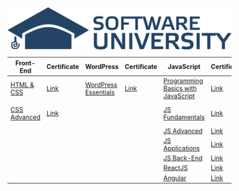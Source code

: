<div>
    <img src="logo.png" width="900px"</img> 
</div>

<table>
    <thead>
        <tr>
            <th>Front-End</th>
            <th>Certificate</th>
            <th>WordPress</th>
            <th>Certificate</th>
            <th>JavaScript</th>
            <th>Certificate</th>
            <th>Quality assurance</th>
            <th>Certificate</th>
        </tr>
    </thead>
    <tbody>
        <tr>
            <td><a href="https://softuni.bg/trainings/2375/html-and-css-may-2019">HTML & CSS</a></td>
            <td><a href="https://softuni.bg/certificates/details/69349/285d32d3">Link</a></td>
            <td><a href="https://softuni.bg/trainings/2467/wordpress-essentials-august-2019">WordPress Essentials</a></td>
            <td><a href="https://softuni.bg/certificates/details/70798/e94e64f4">Link</a></td>
            <td><a href="https://softuni.bg/trainings/2904/programming-basics-with-javascript-april-2020">Programming Basics with JavaScript</a></td>
            <td><a href="https://softuni.bg/certificates/details/82235/b1fe98ed">Link</a></td>
            <td><a href="https://softuni.bg/trainings/4302/qa-basics-september-2023">QA Basics</a></td>
            <td><a href="https://softuni.bg/certificates/details/189615/38a87a64">Link</a></td>
        </tr>
        <tr>
            <td><a href="https://softuni.bg/trainings/2543/css-advanced-november-2019">CSS Advanced</a></td>
            <td><a href="https://softuni.bg/certificates/details/75151/0669d5c8">Link</a></td>
            <td></td>
            <td></td>
            <td><a href="https://softuni.bg/trainings/3133/js-fundamentals-september-2020">JS Fundamentals</a></td>
            <td><a href="https://softuni.bg/certificates/details/94477/1dca9c93">Link</a></td>
            <td><a href="https://softuni.bg/trainings/4022/qa-automation-front-end-march-2023">QA Automation Front-End</a></td>
            <td><a href="https://softuni.bg/certificates/details/171059/c622f981">Link</a></td>
        </tr>
        <tr>
            <td></td>
            <td></td>
            <td></td>
            <td></td>
            <td><a href="https://softuni.bg/trainings/3217/js-advanced-january-2021">JS Advanced</a></td>
            <td><a href="https://softuni.bg/certificates/details/103928/7d5a81e1">Link</a></td>
            <td></td>
            <td></td>
        </tr>
        <tr>
            <td></td>
            <td></td>
            <td></td>
            <td></td>
            <td><a href="https://softuni.bg/trainings/3218/js-applications-february-2021">JS Applications</a></td>
            <td><a href="https://softuni.bg/certificates/details/102521/6e7e560a">Link</a></td>
            <td></td>
            <td></td>
        </tr>
        <tr>
            <td></td>
            <td></td>
            <td></td>
            <td></td>
            <td><a href="https://softuni.bg/trainings/3496/js-back-end-september-2021">JS Back-End</a></td>
            <td><a href="https://softuni.bg/certificates/details/117848/37b0cb13">Link</a></td>
            <td></td>
            <td></td>
        </tr>
        <tr>
            <td></td>
            <td></td>
            <td></td>
            <td></td>
            <td><a href="https://softuni.bg/trainings/3575/reactjs-november-2021">ReactJS</a></td>
            <td><a href="https://softuni.bg/certificates/details/122074/a5e78014">Link</a></td>
            <td></td>
            <td></td>
        </tr>
        <tr>
            <td></td>
            <td></td>
            <td></td>
            <td></td>
            <td><a href="https://softuni.bg/trainings/3603/angular-march-2022">Angular</a></td>
            <td><a href="https://softuni.bg/certificates/details/132106/9a9e7459">Link</a></td>
            <td></td>
            <td></td>
        </tr>
    </tbody>
</table>

